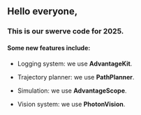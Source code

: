 ## Hello everyone,

### This is our swerve code for 2025.

#### Some new features include:

- Logging system: we use **AdvantageKit**.

- Trajectory planner: we use **PathPlanner**.

- Simulation: we use **AdvantageScope**.

- Vision system: we use **PhotonVision**.
